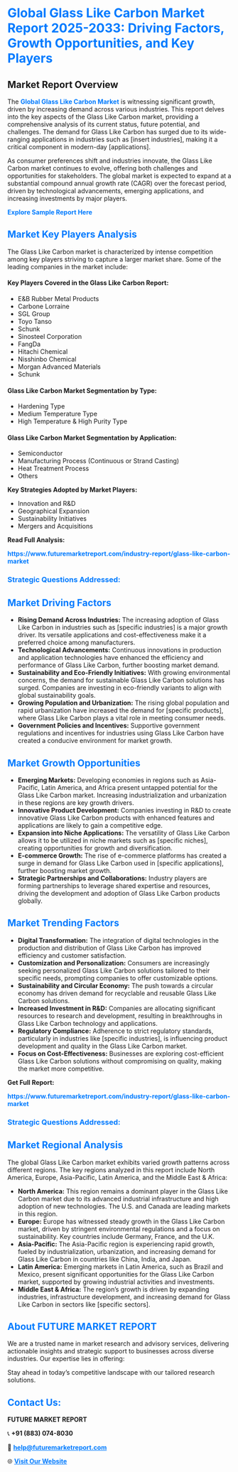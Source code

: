 <h1 style="color: #007BFF;">Global Glass Like Carbon Market Report 2025-2033: Driving Factors, Growth Opportunities, and Key Players</h1>

<section id="overview">
<h2>Market Report Overview</h2>
<p>The <a href="https://www.futuremarketreport.com/industry-report/glass-like-carbon-market" style="color: #007BFF; text-decoration: none;"><strong>Global Glass Like Carbon Market</strong></a> is witnessing significant growth, driven by increasing demand across various industries. This report delves into the key aspects of the Glass Like Carbon market, providing a comprehensive analysis of its current status, future potential, and challenges. The demand for Glass Like Carbon has surged due to its wide-ranging applications in industries such as [insert industries], making it a critical component in modern-day [applications].</p>
<p>As consumer preferences shift and industries innovate, the Glass Like Carbon market continues to evolve, offering both challenges and opportunities for stakeholders. The global market is expected to expand at a substantial compound annual growth rate (CAGR) over the forecast period, driven by technological advancements, emerging applications, and increasing investments by major players.</p>
</section>

<section id="overview">
<p><a href="https://www.futuremarketreport.com/request-sample/reportId=61741" style="color: #007BFF; text-decoration: none;"><strong>Explore Sample Report Here</strong></a></p>
</section>

<section id="key-players">
<h2 style="color: #007BFF;">Market Key Players Analysis</h2>
<p>The Glass Like Carbon market is characterized by intense competition among key players striving to capture a larger market share. Some of the leading companies in the market include:</p>
<h4>Key Players Covered in the Glass Like Carbon Report:</h4>
<ul><li>E&amp;B Rubber Metal Products</li><li>Carbone Lorraine</li><li>SGL Group</li><li>Toyo Tanso</li><li>Schunk</li><li>Sinosteel Corporation</li><li>FangDa</li><li>Hitachi Chemical</li><li>Nisshinbo Chemical</li><li>Morgan Advanced Materials</li><li>Schunk</li></ul>
<h4>Glass Like Carbon Market Segmentation by Type:</h4>
<ul><li>Hardening Type</li><li>Medium Temperature Type</li><li>High Temperature &amp; High Purity Type</li></ul>

<h4>Glass Like Carbon Market Segmentation by Application:</h4>
<ul><li>Semiconductor</li><li>Manufacturing Process (Continuous or Strand Casting)</li><li>Heat Treatment Process</li><li>Others</li></ul>
<p><strong>Key Strategies Adopted by Market Players:</strong></p>
<ul>
<li>Innovation and R&D</li>
<li>Geographical Expansion</li>
<li>Sustainability Initiatives</li>
<li>Mergers and Acquisitions</li>
</ul>
</section>

<section>
<p><strong>Read Full Analysis: </strong></p><a href="https://www.futuremarketreport.com/industry-report/glass-like-carbon-market" style="color: #007BFF; text-decoration: none;"><strong>https://www.futuremarketreport.com/industry-report/glass-like-carbon-market</strong></a>
<h3 style="color: #007BFF;">Strategic Questions Addressed:</h3>
</section>

<section id="driving-factors">
<h2 style="color: #007BFF;">Market Driving Factors</h2>
<ul>
<li><strong>Rising Demand Across Industries:</strong> The increasing adoption of Glass Like Carbon in industries such as [specific industries] is a major growth driver. Its versatile applications and cost-effectiveness make it a preferred choice among manufacturers.</li>
<li><strong>Technological Advancements:</strong> Continuous innovations in production and application technologies have enhanced the efficiency and performance of Glass Like Carbon, further boosting market demand.</li>
<li><strong>Sustainability and Eco-Friendly Initiatives:</strong> With growing environmental concerns, the demand for sustainable Glass Like Carbon solutions has surged. Companies are investing in eco-friendly variants to align with global sustainability goals.</li>
<li><strong>Growing Population and Urbanization:</strong> The rising global population and rapid urbanization have increased the demand for [specific products], where Glass Like Carbon plays a vital role in meeting consumer needs.</li>
<li><strong>Government Policies and Incentives:</strong> Supportive government regulations and incentives for industries using Glass Like Carbon have created a conducive environment for market growth.</li>
</ul>
</section>

<section id="growth-opportunities">
<h2 style="color: #007BFF;">Market Growth Opportunities</h2>
<ul>
<li><strong>Emerging Markets:</strong> Developing economies in regions such as Asia-Pacific, Latin America, and Africa present untapped potential for the Glass Like Carbon market. Increasing industrialization and urbanization in these regions are key growth drivers.</li>
<li><strong>Innovative Product Development:</strong> Companies investing in R&D to create innovative Glass Like Carbon products with enhanced features and applications are likely to gain a competitive edge.</li>
<li><strong>Expansion into Niche Applications:</strong> The versatility of Glass Like Carbon allows it to be utilized in niche markets such as [specific niches], creating opportunities for growth and diversification.</li>
<li><strong>E-commerce Growth:</strong> The rise of e-commerce platforms has created a surge in demand for Glass Like Carbon used in [specific applications], further boosting market growth.</li>
<li><strong>Strategic Partnerships and Collaborations:</strong> Industry players are forming partnerships to leverage shared expertise and resources, driving the development and adoption of Glass Like Carbon products globally.</li>
</ul>
</section>

<section id="trending-factors">
<h2 style="color: #007BFF;">Market Trending Factors</h2>
<ul>
<li><strong>Digital Transformation:</strong> The integration of digital technologies in the production and distribution of Glass Like Carbon has improved efficiency and customer satisfaction.</li>
<li><strong>Customization and Personalization:</strong> Consumers are increasingly seeking personalized Glass Like Carbon solutions tailored to their specific needs, prompting companies to offer customizable options.</li>
<li><strong>Sustainability and Circular Economy:</strong> The push towards a circular economy has driven demand for recyclable and reusable Glass Like Carbon solutions.</li>
<li><strong>Increased Investment in R&D:</strong> Companies are allocating significant resources to research and development, resulting in breakthroughs in Glass Like Carbon technology and applications.</li>
<li><strong>Regulatory Compliance:</strong> Adherence to strict regulatory standards, particularly in industries like [specific industries], is influencing product development and quality in the Glass Like Carbon market.</li>
<li><strong>Focus on Cost-Effectiveness:</strong> Businesses are exploring cost-efficient Glass Like Carbon solutions without compromising on quality, making the market more competitive.</li>
</ul>
</section>

<section>
<p><strong>Get Full Report: </strong></p><a href="https://www.futuremarketreport.com/industry-report/glass-like-carbon-market" style="color: #007BFF; text-decoration: none;"><strong>https://www.futuremarketreport.com/industry-report/glass-like-carbon-market</strong></a>
<h3 style="color: #007BFF;">Strategic Questions Addressed:</h3>
</section>


<section id="regional-analysis">
<h2 style="color: #007BFF;">Market Regional Analysis</h2>
<p>The global Glass Like Carbon market exhibits varied growth patterns across different regions. The key regions analyzed in this report include North America, Europe, Asia-Pacific, Latin America, and the Middle East & Africa:</p>
<ul>
<li><strong>North America:</strong> This region remains a dominant player in the Glass Like Carbon market due to its advanced industrial infrastructure and high adoption of new technologies. The U.S. and Canada are leading markets in this region.</li>
<li><strong>Europe:</strong> Europe has witnessed steady growth in the Glass Like Carbon market, driven by stringent environmental regulations and a focus on sustainability. Key countries include Germany, France, and the U.K.</li>
<li><strong>Asia-Pacific:</strong> The Asia-Pacific region is experiencing rapid growth, fueled by industrialization, urbanization, and increasing demand for Glass Like Carbon in countries like China, India, and Japan.</li>
<li><strong>Latin America:</strong> Emerging markets in Latin America, such as Brazil and Mexico, present significant opportunities for the Glass Like Carbon market, supported by growing industrial activities and investments.</li>
<li><strong>Middle East & Africa:</strong> The region’s growth is driven by expanding industries, infrastructure development, and increasing demand for Glass Like Carbon in sectors like [specific sectors].</li>
</ul>
</section>

<footer>
<h2 style="color: #007BFF;">About FUTURE MARKET REPORT</h2>
<p>We are a trusted name in market research and advisory services, delivering actionable insights and strategic support to businesses across diverse industries. Our expertise lies in offering:</p>

<p>Stay ahead in today’s competitive landscape with our tailored research solutions.</p>

<h2 style="color: #007BFF;">Contact Us:</h2>
<p><strong>FUTURE MARKET REPORT</strong></p>
<p>📞 <strong>+91 (883) 074-8030</strong></p>
<p>📧 <strong><a href="mailto:help@futuremarketreport.com" style="color: #007BFF;">help@futuremarketreport.com</a></strong></p>
<p>🌐 <strong><a href="https://www.futuremarketreport.com/" style="color: #007BFF;">Visit Our Website</a></strong></p>
</footer>